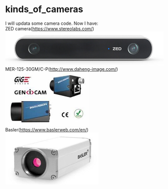 # kinds_of_cameras
I will updata some camera code.
Now I have:  
    ZED camera(https://www.stereolabs.com/) 
      ![ZED camera](https://raw.githubusercontent.com/NikofoxS/kinds_of_cameras/master/ZED_open_camera/B5FGKTS%25%7DTZRFHE%258IN%60M79.png)  
     MER-125-30GM/C-P(http://www.daheng-image.com/)  
    ![MER-125-30GM](https://raw.githubusercontent.com/NikofoxS/kinds_of_cameras/master/MER125opencv_o/DaHeng_OpenCamera/the%20camera.JPG)  
    Basler(https://www.baslerweb.com/en/)  
    ![Image text](https://raw.githubusercontent.com/NikofoxS/kinds_of_cameras/master/OpenBasler/OpenBasler/basler.PNG)  
   
